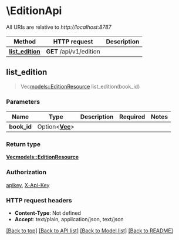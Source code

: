 # \EditionApi

All URIs are relative to *http://localhost:8787*

Method | HTTP request | Description
------------- | ------------- | -------------
[**list_edition**](EditionApi.md#list_edition) | **GET** /api/v1/edition | 



## list_edition

> Vec<models::EditionResource> list_edition(book_id)


### Parameters


Name | Type | Description  | Required | Notes
------------- | ------------- | ------------- | ------------- | -------------
**book_id** | Option<[**Vec<i32>**](i32.md)> |  |  |

### Return type

[**Vec<models::EditionResource>**](EditionResource.md)

### Authorization

[apikey](../README.md#apikey), [X-Api-Key](../README.md#X-Api-Key)

### HTTP request headers

- **Content-Type**: Not defined
- **Accept**: text/plain, application/json, text/json

[[Back to top]](#) [[Back to API list]](../README.md#documentation-for-api-endpoints) [[Back to Model list]](../README.md#documentation-for-models) [[Back to README]](../README.md)

